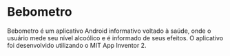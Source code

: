 # Bebometro
Bebometro é um aplicativo Android informativo voltado à saúde, onde o usuário mede seu nível alcoólico e é informado de seus efeitos. O aplicativo foi desenvolvido utilizando o MIT App Inventor 2.
